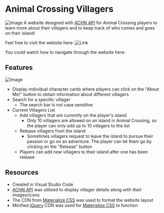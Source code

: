 # Animal Crossing Villagers
![Image](https://user-images.githubusercontent.com/87745350/143979970-0dcba3eb-fccb-4b6b-82ae-92518d67d60e.png)
A website designed with [ACHN API](http://acnhapi.com/) for Animal Crossing players to learn more about their villagers and to keep track of who comes and goes on their island!

Feel free to visit the website here: ![Link](https://kieuphan4.github.io/animal-crossing-villagers/)

You could watch how to navigate through the website here: 

## Features
![Image](https://user-images.githubusercontent.com/87745350/143981500-c61b7167-f471-4aeb-ab23-95ef77efb419.gif)
- Display individual character cards where players can click on the "About Me!" button to obtain information about different villagers
- Search for a specific villager
    - The search bar is not case sensitive
- Current Villagers List
    - Add villagers that are currently on the player's island
        - Only 10 villagers are allowed on an island in Animal Crossing, so the player can only add up to 10 villagers to the list
    - Release villagers from the island
        - Sometimes villagers request to leave the island to pursue their passion or go on an adventure. The player can let them go by clicking on the "Release" button
    - Players can add new villagers to their island after one has been release

## Resources
- Created in Visual Studio Code
- [ACHN API](http://acnhapi.com/) was utilized to display villager details along with their images/icons
- The CDN from [Materialize CSS](https://materializecss.com/getting-started.html) was used to format the website layout
- Minified [jQuery](https://code.jquery.com/) CDN was used for [Materialize CSS](https://materializecss.com/getting-started.html) to function

